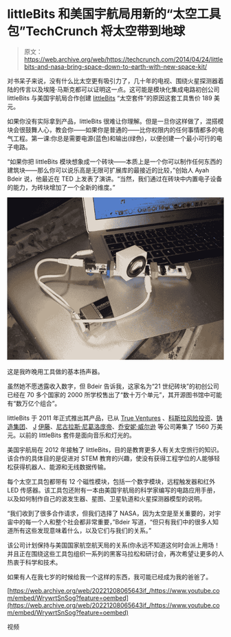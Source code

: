 # littleBits 和美国宇航局用新的“太空工具包”TechCrunch 将太空带到地球

> 原文：<https://web.archive.org/web/https://techcrunch.com/2014/04/24/littlebits-and-nasa-bring-space-down-to-earth-with-new-space-kit/>

对书呆子来说，没有什么比太空更有吸引力了，几十年的电视、围绕火星探测器着陆的传言以及埃隆·马斯克都可以证明这一点。这可能是模块化集成电路初创公司 littleBits 与美国宇航局合作创建 [littleBits](https://web.archive.org/web/20221208065643/http://littlebits.cc/new_home) “太空套件”的原因这套工具售价 189 美元。

如果你没有实际拿到产品，littleBits 很难让你理解。但是一旦你这样做了，混搭模块会很鼓舞人心，教会你——如果你是普通的——比你权限内的任何事情都多的电气工程。第一课:你总是需要电源(蓝色)和输出(绿色)，以便创建一个最小可行的电子电路。

“如果你把 littleBits 模块想象成一个砖块——本质上是一个你可以制作任何东西的建筑块——那么你可以说乐高是无限可扩展库的最接近的比较，”创始人 Ayah Bdeir 说，他最近在 TED 上发表了演讲。“当然，我们通过在砖块中内置电子设备的能力，为砖块增加了一个全新的维度。”

![This is my basic speaker bit I built with the kit last night.](img/827cedfc9dab7bf0149cab1811060422.png)

这是我昨晚用工具做的基本扬声器。

虽然她不愿透露收入数字，但 Bdeir 告诉我，这家名为“21 世纪砖块”的初创公司已经在 70 多个国家的 2000 所学校售出了“数十万个单元”，其开源图书馆中可能有“数万亿个组合”。

littleBits 于 2011 年正式推出其产品，已从 [True Ventures](https://web.archive.org/web/20221208065643/http://www.trueventures.com/) 、[科斯拉风险投资](https://web.archive.org/web/20221208065643/http://www.khoslaventures.com/)、[铸造集团](https://web.archive.org/web/20221208065643/http://www.foundrygroup.com/wp/)、 [J](https://web.archive.org/web/20221208065643/http://en.wikipedia.org/wiki/Joi_Ito) [伊藤](https://web.archive.org/web/20221208065643/http://en.wikipedia.org/wiki/Joi_Ito)、[尼古拉斯·尼葛洛庞帝](https://web.archive.org/web/20221208065643/http://en.wikipedia.org/wiki/Nicholas_Negroponte)、[乔安妮·威尔逊](https://web.archive.org/web/20221208065643/http://www.crunchbase.com/person/joanne-wilson) 等公司筹集了 1560 万美元。以前的 littleBits 套件是面向音乐和灯光的。

美国宇航局在 2012 年接触了 littleBits，目的是教育更多人有关太空旅行的知识。该合作的具体目的是促进对 STEM 教育的兴趣，使没有获得工程学位的人能够轻松获得机器人、能源和无线数据传输。

每个太空工具包都带有 12 个磁性模块，包括一个数字模块，远程触发器和红外 LED 传感器。该工具包还附有一本由美国宇航局的科学家编写的电路应用手册，以及如何制作自己的波发生器、星图、卫星轨道和火星探测器模型的说明。

“我们收到了很多合作请求，但我们选择了 NASA，因为太空是至关重要的，对宇宙中的每一个人和整个社会都非常重要，”Bdeir 写道，“但只有我们中的很多人知道所有这些发现意味着什么，以及它们与我们的关系。”

该公司计划保持与美国国家航空航天局的关系(你永远不知道这何时会派上用场！并且正在围绕这些工具包组织一系列的黑客马拉松和研讨会，再次希望让更多的人热衷于科学和技术。

如果有人在我七岁的时候给我一个这样的东西，我可能已经成为我的爸爸了。

[https://web.archive.org/web/20221208065643if_/https://www.youtube.com/embed/WrywrtSnSog?feature=oembed](https://web.archive.org/web/20221208065643if_/https://www.youtube.com/embed/WrywrtSnSog?feature=oembed)

视频